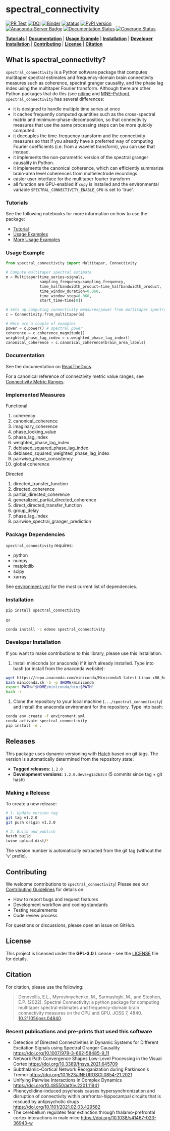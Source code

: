 # spectral_connectivity

[![PR Test](https://github.com/Eden-Kramer-Lab/spectral_connectivity/actions/workflows/PR-test.yml/badge.svg)](https://github.com/Eden-Kramer-Lab/spectral_connectivity/actions/workflows/PR-test.yml)
[![DOI](https://zenodo.org/badge/104382538.svg)](https://zenodo.org/badge/latestdoi/104382538)
[![Binder](https://mybinder.org/badge.svg)](https://mybinder.org/v2/gh/Eden-Kramer-Lab/spectral_connectivity/master)
[![status](https://joss.theoj.org/papers/27eb33e699c9ea723783c44576d081bb/status.svg)](https://joss.theoj.org/papers/27eb33e699c9ea723783c44576d081bb)
[![PyPI version](https://badge.fury.io/py/spectral_connectivity.svg)](https://badge.fury.io/py/spectral_connectivity)
[![Anaconda-Server Badge](https://anaconda.org/edeno/spectral_connectivity/badges/version.svg)](https://anaconda.org/edeno/spectral_connectivity)
[![Documentation Status](https://readthedocs.org/projects/spectral-connectivity/badge/?version=latest)](https://spectral-connectivity.readthedocs.io/en/latest/?badge=latest)
[![Coverage Status](https://coveralls.io/repos/github/Eden-Kramer-Lab/spectral_connectivity/badge.svg?branch=master)](https://coveralls.io/github/Eden-Kramer-Lab/spectral_connectivity?branch=master)

[**Tutorials**](#tutorials)
| [**Documentation**](#documentation)
| [**Usage Example**](#usage-example)
| [**Installation**](#installation)
| [**Developer Installation**](#developer-installation)
| [**Contributing**](#contributing)
| [**License**](#license)
| [**Citation**](#citation)

## What is spectral_connectivity?

`spectral_connectivity` is a Python software package that computes multitaper spectral estimates and frequency-domain brain connectivity measures such as coherence, spectral granger causality, and the phase lag index using the multitaper Fourier transform. Although there are other Python packages that do this (see [nitime](https://github.com/nipy/nitime) and [MNE-Python](https://github.com/mne-tools/mne-python)), `spectral_connectivity` has several differences:

+ it is designed to handle multiple time series at once
+ it caches frequently computed quantities such as the cross-spectral matrix and minimum-phase-decomposition, so that connectivity measures that use the same processing steps can be more quickly computed.
+ it decouples the time-frequency transform and the connectivity measures so that if you already have a preferred way of computing Fourier coefficients (i.e. from a wavelet transform), you can use that instead.
+ it implements the non-parametric version of the spectral granger causality in Python.
+ it implements the canonical coherence, which can
efficiently summarize brain-area level coherences from multielectrode recordings.
+ easier user interface for the multitaper fourier transform
+ all function are GPU-enabled if `cupy` is installed and the environmental variable `SPECTRAL_CONNECTIVITY_ENABLE_GPU` is set to 'true'.

### Tutorials

See the following notebooks for more information on how to use the package:

+ [Tutorial](examples/Intro_tutorial.ipynb)
+ [Usage Examples](examples/Tutorial_On_Simulated_Examples.ipynb)
+ [More Usage Examples](examples/Tutorial_Using_Paper_Examples.ipynb)

### Usage Example

```python
from spectral_connectivity import Multitaper, Connectivity

# Compute multitaper spectral estimate
m = Multitaper(time_series=signals,
               sampling_frequency=sampling_frequency,
               time_halfbandwidth_product=time_halfbandwidth_product,
               time_window_duration=0.060,
               time_window_step=0.060,
               start_time=time[0])

# Sets up computing connectivity measures/power from multitaper spectral estimate
c = Connectivity.from_multitaper(m)

# Here are a couple of examples
power = c.power() # spectral power
coherence = c.coherence_magnitude()
weighted_phase_lag_index = c.weighted_phase_lag_index()
canonical_coherence = c.canonical_coherence(brain_area_labels)
```

### Documentation

See the documentation on [ReadTheDocs](https://spectral-connectivity.readthedocs.io/en/latest/).

For a canonical reference of connectivity metric value ranges, see [Connectivity Metric Ranges](docs/CONNECTIVITY_METRIC_RANGES.md).

### Implemented Measures

Functional

1. coherency
2. canonical_coherence
3. imaginary_coherence
4. phase_locking_value
5. phase_lag_index
6. weighted_phase_lag_index
7. debiased_squared_phase_lag_index
8. debiased_squared_weighted_phase_lag_index
9. pairwise_phase_consistency
10. global coherence

Directed

1. directed_transfer_function
2. directed_coherence
3. partial_directed_coherence
4. generalized_partial_directed_coherence
5. direct_directed_transfer_function
6. group_delay
7. phase_lag_index
8. pairwise_spectral_granger_prediction

### Package Dependencies

`spectral_connectivity` requires:

+ python
+ numpy
+ matplotlib
+ scipy
+ xarray

See [environment.yml](environment.yml) for the most current list of dependencies.

### Installation

```bash
pip install spectral_connectivity
```

or

```bash
conda install -c edeno spectral_connectivity
```

### Developer Installation

If you want to make contributions to this library, please use this installation.

1. Install miniconda (or anaconda) if it isn't already installed. Type into bash (or install from the anaconda website):

```bash
wget https://repo.anaconda.com/miniconda/Miniconda3-latest-Linux-x86_64.sh -O miniconda.sh;
bash miniconda.sh -b -p $HOME/miniconda
export PATH="$HOME/miniconda/bin:$PATH"
hash -r
```

1. Clone the repository to your local machine (`.../spectral_connectivity`) and install the anaconda environment for the repository. Type into bash:

```bash
conda env create -f environment.yml
conda activate spectral_connectivity
pip install -e .
```

## Releases

This package uses dynamic versioning with [Hatch](https://hatch.pypa.io/) based on git tags. The version is automatically determined from the repository state:

- **Tagged releases**: `1.2.0`
- **Development versions**: `1.2.0.dev5+g1a2b3c4` (5 commits since tag + git hash)

### Making a Release

To create a new release:

```bash
# 1. Update version tag
git tag v1.2.0
git push origin v1.2.0

# 2. Build and publish
hatch build
twine upload dist/*
```

The version number is automatically extracted from the git tag (without the 'v' prefix).

## Contributing

We welcome contributions to `spectral_connectivity`! Please see our [Contributing Guidelines](CONTRIBUTING.md) for details on:

+ How to report bugs and request features
+ Development workflow and coding standards
+ Testing requirements
+ Code review process

For questions or discussions, please open an issue on GitHub.

## License

This project is licensed under the **GPL-3.0** License - see the [LICENSE](LICENSE) file for details.

## Citation

For citation, please use the following:

> Denovellis, E.L., Myroshnychenko, M., Sarmashghi, M., and Stephen, E.P. (2022). Spectral Connectivity: a python package for computing multitaper spectral estimates and frequency-domain brain connectivity measures on the CPU and GPU. JOSS 7, 4840. [10.21105/joss.04840](https://doi.org/10.21105/joss.04840).

### Recent publications and pre-prints that used this software

+ Detection of Directed Connectivities in Dynamic Systems for Different Excitation Signals using Spectral Granger Causality <https://doi.org/10.1007/978-3-662-58485-9_11>
+ Network Path Convergence Shapes Low-Level Processing in the Visual Cortex <https://doi.org/10.3389/fnsys.2021.645709>
+ Subthalamic–Cortical Network Reorganization during Parkinson's Tremor
<https://doi.org/10.1523/JNEUROSCI.0854-21.2021>
+ Unifying Pairwise Interactions in Complex Dynamics <https://doi.org/10.48550/arXiv.2201.11941>
+ Phencyclidine-induced psychosis causes hypersynchronization and
disruption of connectivity within prefrontal-hippocampal circuits
that is rescued by antipsychotic drugs <https://doi.org/10.1101/2021.02.03.429582>
+ The cerebellum regulates fear extinction through thalamo-prefrontal cortex interactions in male mice <https://doi.org/10.1038/s41467-023-36943-w>
